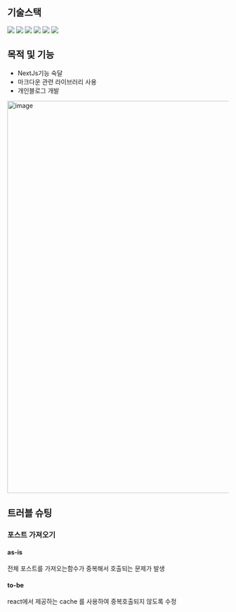 
## 기술스택

<img src="https://img.shields.io/badge/HTML5-E34F26?style=for-the-badge&logo=html5&logoColor=white"> <img src="https://img.shields.io/badge/CSS3-1572B6?style=for-the-badge&logo=css3&logoColor=white"> <img src="https://img.shields.io/badge/typescript-3178C6?style=for-the-badge&logo=typescript&logoColor=white"> <img src="https://img.shields.io/badge/React-61DAFB?style=for-the-badge&logo=react&logoColor=white"> <img src="https://img.shields.io/badge/nextjs-000000?style=for-the-badge&logo=nextdotjs&logoColor=white"> <img src="https://img.shields.io/badge/tailwindcss-06B6D4?style=for-the-badge&logo=tailwindcss&logoColor=white">

## 목적 및 기능

* NextJs기능 숙달
* 마크다운 관련 라이브러리 사용
* 개인블로그 개발

<img width="893" alt="image" src="https://github.com/peeChulchul/next_blog/assets/144536397/bfaa4ba8-cdea-4674-8ebd-d7950c7dcc83">

## 트러블 슈팅

### 포스트 가져오기

#### as-is
전체 포스트를 가져오는함수가 중복해서 호출되는 문제가 발생

#### to-be
react에서 제공하는 cache 를 사용하여 중복호출되지 않도록 수정
